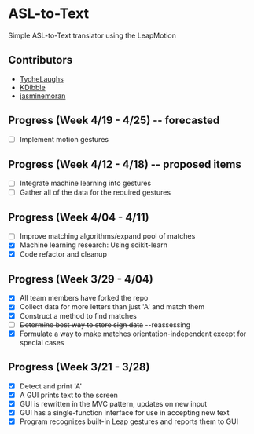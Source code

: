 # ASL-to-Text
Simple ASL-to-Text translator using the LeapMotion

## Contributors
+ [TycheLaughs](http://github.com/TycheLaughs)
+ [KDibble](http://github.com/KDibble)
+ [jasminemoran](http://github.com/jasminemoran)

## Progress (Week 4/19 - 4/25) -- forecasted
- [ ] Implement motion gestures

## Progress (Week 4/12 - 4/18) -- proposed items
- [ ] Integrate machine learning into gestures
- [ ] Gather all of the data for the required gestures

## Progress (Week 4/04 - 4/11)
- [ ] Improve matching algorithms/expand pool of matches
- [x] Machine learning research: Using scikit-learn
- [x] Code refactor and cleanup

## Progress (Week 3/29 - 4/04)
- [x] All team members have forked the repo
- [x] Collect data for more letters than just 'A' and match them
- [x] Construct a method to find matches
- [ ] ~~Determine best way to store sign data~~ --reassessing
- [x] Formulate a way to make matches orientation-independent except for special cases

## Progress (Week 3/21 - 3/28)
- [x] Detect and print 'A'
- [x] A GUI prints text to the screen
- [x] GUI is rewritten in the MVC pattern, updates on new input
- [x] GUI has a single-function interface for use in accepting new text
- [x] Program recognizes built-in Leap gestures and reports them to GUI
